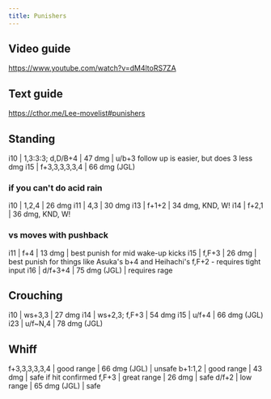 ```yaml
---
title: Punishers
---
```


## Video guide
<https://www.youtube.com/watch?v=dM4ltoRS7ZA>

## Text guide
<https://cthor.me/Lee-movelist#punishers>

## Standing

i10 | 1,3:3:3; d,D/B+4 | 47 dmg | u/b+3 follow up is easier, but does 3 less dmg
i15 | f+3,3,3,3,3,4 | 66 dmg (JGL)

### if you can't do acid rain

i10 | 1,2,4 | 26 dmg
i11 | 4,3 | 30 dmg
i13 | f+1+2 | 34 dmg, KND, W!
i14 | f+2,1 | 36 dmg, KND, W!

### vs moves with pushback

i11 | f+4 | 13 dmg | best punish for mid wake-up kicks
i15 | f,F+3 | 26 dmg | best punish for things like Asuka's b+4 and Heihachi's f,F+2 - requires tight input
i16 | d/f+3+4 | 75 dmg (JGL) | requires rage

## Crouching

i10 | ws+3,3 | 27 dmg
i14 | ws+2,3; f,F+3 | 54 dmg
i15 | u/f+4 | 66 dmg (JGL)
i23 | u/f\~N,4 | 78 dmg (JGL)

## Whiff

f+3,3,3,3,3,4 | good range | 66 dmg (JGL) | unsafe
b+1:1,2 | good range | 43 dmg | safe if hit confirmed
f,F+3 | great range | 26 dmg | safe
d/f+2 | low range | 65 dmg (JGL) | safe
